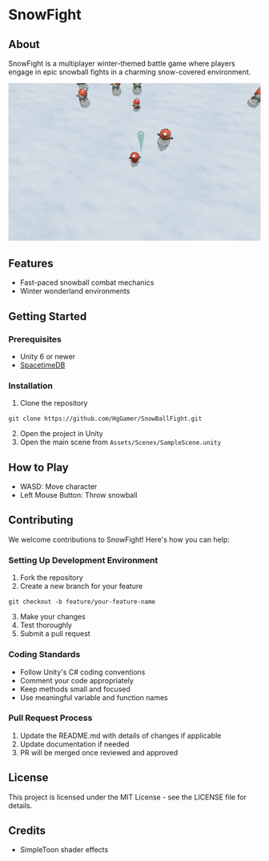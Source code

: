 # SnowFight


## About

SnowFight is a multiplayer winter-themed battle game where players engage in epic snowball fights in a charming snow-covered environment. 


 ![Snowfight screenshot](image.png)

## Features

- Fast-paced snowball combat mechanics
- Winter wonderland environments


## Getting Started

### Prerequisites

- Unity 6 or newer
- [SpacetimeDB](https://spacetimedb.com/home)

### Installation

1. Clone the repository
```
git clone https://github.com/HgGamer/SnowBallFight.git
```

2. Open the project in Unity
3. Open the main scene from `Assets/Scenes/SampleScene.unity`

## How to Play

- WASD: Move character
- Left Mouse Button: Throw snowball


## Contributing

We welcome contributions to SnowFight! Here's how you can help:

### Setting Up Development Environment

1. Fork the repository
2. Create a new branch for your feature
```
git checkout -b feature/your-feature-name
```
3. Make your changes
4. Test thoroughly
5. Submit a pull request

### Coding Standards

- Follow Unity's C# coding conventions
- Comment your code appropriately
- Keep methods small and focused
- Use meaningful variable and function names

### Pull Request Process

1. Update the README.md with details of changes if applicable
2. Update documentation if needed
3. PR will be merged once reviewed and approved

## License

This project is licensed under the MIT License - see the LICENSE file for details.

## Credits

- SimpleToon shader effects


